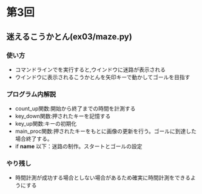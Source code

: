 # 第3回
## 迷えるこうかとん(ex03/maze.py)
### 使い方
* コマンドラインでを実行すると,ウインドウに迷路が表示される
* ウインドウに表示されるこうかとんを矢印キーで動かしてゴールを目指す

### プログラム内解説
* count_up関数:開始から終了までの時間を計測する
* key_down関数:押されたキーを記憶する
* key_up関数:キーの初期化
* main_proc関数:押されたキーをもとに画像の更新を行う。ゴールに到達した場合終了する。
* if __name__ 以下：迷路の制作。スタートとゴールの設定

### やり残し
* 時間計測が成功する場合としない場合があるため確実に時間計測をできるようにする
